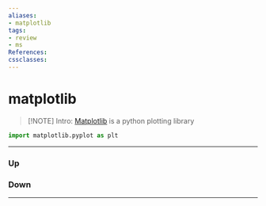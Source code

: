 ```yaml
---
aliases:
- matplotlib
tags:
- review
- ms
References:
cssclasses:
---
```

# matplotlib
> [!NOTE] Intro: 
> [Matplotlib](https://matplotlib.org/stable/users/index.html) is a python plotting library
```python
import matplotlib.pyplot as plt
```


***
### Up
### Down
***
